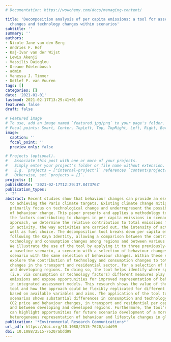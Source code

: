 ```yaml
---
# Documentation: https://wowchemy.com/docs/managing-content/

title: 'Decomposition analysis of per capita emissions: a tool for assessing consumption
  changes and technology changes within scenarios'
subtitle: ''
summary: ''
authors:
- Nicole Jane van den Berg
- Andries F. Hof
- Kaj-Ivar van der Wijst
- Lewis Akenji
- Vassilis Daioglou
- Oreane Edelenbosch
- admin
- Vanessa J. Timmer
- Detlef P. van Vuuren
tags: []
categories: []
date: '2021-01-01'
lastmod: 2021-02-17T13:29:41+01:00
featured: false
draft: false

# Featured image
# To use, add an image named `featured.jpg/png` to your page's folder.
# Focal points: Smart, Center, TopLeft, Top, TopRight, Left, Right, BottomLeft, Bottom, BottomRight.
image:
  caption: ''
  focal_point: ''
  preview_only: false

# Projects (optional).
#   Associate this post with one or more of your projects.
#   Simply enter your project's folder or file name without extension.
#   E.g. `projects = ["internal-project"]` references `content/project/deep-learning/index.md`.
#   Otherwise, set `projects = []`.
projects: []
publishDate: '2021-02-17T12:29:37.847376Z'
publication_types:
- '2'
abstract: Recent studies show that behaviour changes can provide an essential contribution
  to achieving the Paris climate targets. Existing climate change mitigation scenarios
  primarily focus on technological change and underrepresent the possible contribution
  of behaviour change. This paper presents and applies a methodology to decompose
  the factors contributing to changes in per capita emissions in scenarios. With this
  approach, we determine the relative contribution to total emissions from changes
  in activity, the way activities are carried out, the intensity of activities, as
  well as fuel choice. The decomposition tool breaks down per capita emissions loosely
  following the Kaya Identity, allowing a comparison between the contributions of
  technology and consumption changes among regions and between various scenarios.
  We illustrate the use of the tool by applying it to three previously-published scenarios;
  a baseline scenario, a scenario with a selection of behaviour changes, and a 2 °C
  scenario with the same selection of behaviour changes. Within these scenarios, we
  explore the contribution of technology and consumption changes to total emission
  changes in the transport and residential sector, for a selection of both developed
  and developing regions. In doing so, the tool helps identify where specifically
  (i.e. via consumption or technology factors) different measures play a role in mitigating
  emissions and expose opportunities for improved representation of behaviour changes
  in integrated assessment models. This research shows the value of the decomposition
  tool and how the approach could be flexibly replicated for different global models
  based on available variables and aims. The application of the tool to previously-published
  scenarios shows substantial differences in consumption and technology changes from
  CO2 price and behaviour changes, in transport and residential per capita emissions
  and between developing and developed regions. Furthermore, the tool’s application
  can highlight opportunities for future scenario development of a more nuanced and
  heterogeneous representation of behaviour and lifestyle changes in global models.
publication: '*Environmental Research Communications*'
url_pdf: https://doi.org/10.1088/2515-7620/abdd99
doi: 10.1088/2515-7620/abdd99
---
```

